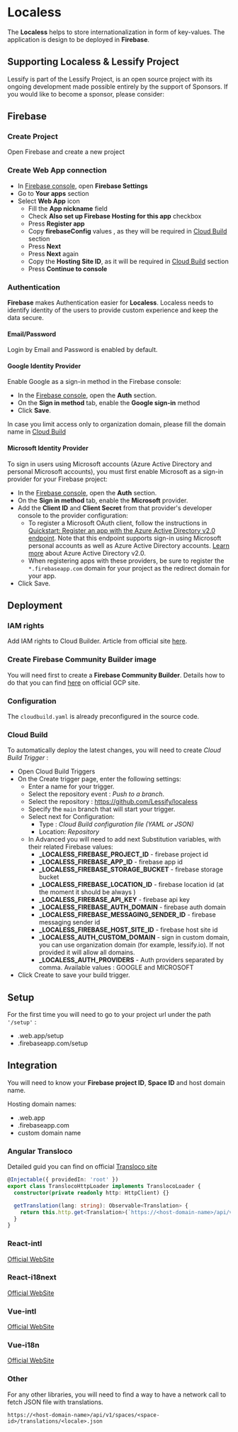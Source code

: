 # Localess

The **Localess** helps to store internationalization in form of key-values.
The application is design to be deployed in **Firebase**. 

## Supporting Localess & Lessify Project
Lessify is part of the Lessify Project, is an open source project with its ongoing development made possible entirely by the support of Sponsors.
If you would like to become a sponsor, please consider:

## Firebase

### Create Project
Open Firebase and create a new project

### Create Web App connection
- In [Firebase console](https://console.firebase.google.com/), open **Firebase Settings**
- Go to **Your apps** section
- Select **Web App** icon
  - Fill the **App nickname** field
  - Check **Also set up Firebase Hosting for this app** checkbox
  - Press **Register app**
  - Copy **firebaseConfig** values , as they will be required in [Cloud Build](#cloud-build) section
  - Press **Next**
  - Press **Next** again
  - Copy the **Hosting Site ID**, as it will be required in [Cloud Build](#cloud-build) section
  - Press **Continue to console**

### Authentication
**Firebase** makes Authentication easier for **Localess**. Localess needs to identify identity of the users to provide custom experience and keep the data secure.

#### Email/Password
Login by Email and Password is enabled by default.

#### Google Identity Provider
Enable Google as a sign-in method in the Firebase console:
- In the [Firebase console](https://console.firebase.google.com/), open the **Auth** section.
- On the **Sign in method** tab, enable the **Google sign-in** method
- Click **Save**.

In case you limit access only to organization domain, please fill the domain name in [Cloud Build](#cloud-build)

#### Microsoft Identity Provider
To sign in users using Microsoft accounts (Azure Active Directory and personal Microsoft accounts), you must first enable Microsoft as a sign-in provider for your Firebase project:
- In the [Firebase console](https://console.firebase.google.com/), open the **Auth** section.
- On the **Sign in method** tab, enable the **Microsoft** provider.
- Add the **Client ID** and **Client Secret** from that provider's developer console to the provider configuration:
  - To register a Microsoft OAuth client, follow the instructions in [Quickstart: Register an app with the Azure Active Directory v2.0 endpoint](https://docs.microsoft.com/en-us/azure/active-directory/develop/quickstart-v2-register-an-app). Note that this endpoint supports sign-in using Microsoft personal accounts as well as Azure Active Directory accounts. [Learn more](https://docs.microsoft.com/en-us/azure/active-directory/develop/v2-overview) about Azure Active Directory v2.0.
  - When registering apps with these providers, be sure to register the ``*.firebaseapp.com`` domain for your project as the redirect domain for your app.
- Click Save.

## Deployment

### IAM rights
Add IAM rights to Cloud Builder. Article from official site [here](https://cloud.google.com/build/docs/deploying-builds/deploy-firebase#before_you_begin). 

### Create Firebase Community Builder image
You will need first to create a **Firebase Community Builder**.
Details how to do that you can find [here](https://cloud.google.com/build/docs/deploying-builds/deploy-firebase#using_the_firebase_community_builder) on official GCP site. 

### Configuration
The ``cloudbuild.yaml`` is already preconfigured in the source code.

### Cloud Build
To automatically deploy the latest changes, you will need to create *Cloud Build Trigger* :
- Open Cloud Build Triggers
- On the Create trigger page, enter the following settings:
  - Enter a name for your trigger.
  - Select the repository event : *Push to a branch*.
  - Select the repository : https://github.com/Lessify/localess
  - Specify the `main` branch that will start your trigger. 
  - Select next for Configuration:
    - Type : *Cloud Build configuration file (YAML or JSON)*
    - Location: *Repository*
  - In Advanced you will need to add next Substitution variables, with their related Firebase values:
    - **_LOCALESS_FIREBASE_PROJECT_ID** - firebase project id
    - **_LOCALESS_FIREBASE_APP_ID** - firebase app id
    - **_LOCALESS_FIREBASE_STORAGE_BUCKET** - firebase storage bucket
    - **_LOCALESS_FIREBASE_LOCATION_ID** - firebase location id (at the moment it should be always )
    - **_LOCALESS_FIREBASE_API_KEY** - firebase api key
    - **_LOCALESS_FIREBASE_AUTH_DOMAIN** - firebase auth domain
    - **_LOCALESS_FIREBASE_MESSAGING_SENDER_ID** - firebase messaging sender id
    - **_LOCALESS_FIREBASE_HOST_SITE_ID** - firebase host site id
    - **_LOCALESS_AUTH_CUSTOM_DOMAIN** - sign in custom domain, you can use organization domain (for example, lessify.io). If not provided it will allow all domains.
    - **_LOCALESS_AUTH_PROVIDERS** - Auth providers separated by comma. Available values : GOOGLE and MICROSOFT
- Click Create to save your build trigger.

## Setup
For the first time you will need to go to your project url under the path ``'/setup'`` :

- <firebase-project-id>.web.app/setup
- <firebase-project-id>.firebaseapp.com/setup


## Integration
You will need to know your **Firebase project ID**, **Space ID** and host domain name.

Hosting domain names:
- <firebase-project-id>.web.app
- <firebase-project-id>.firebaseapp.com
- custom domain name

### Angular Transloco
Detailed guid you can find on official [Transloco site](https://ngneat.github.io/transloco/docs/getting-started/installation)
```typescript
@Injectable({ providedIn: 'root' })
export class TranslocoHttpLoader implements TranslocoLoader {
  constructor(private readonly http: HttpClient) {}

  getTranslation(lang: string): Observable<Translation> {
    return this.http.get<Translation>(`https://<host-domain-name>/api/v1/spaces/<space-id>/translations/${lang}.json`);
  }
}
```

### React-intl
[Official WebSite](https://formatjs.io/docs/react-intl)

### React-i18next
[Official WebSite](https://react.i18next.com/latest/using-with-hooks)

### Vue-intl
[Official WebSite](https://formatjs.io/docs/vue-intl)

### Vue-i18n
[Official WebSite](https://vue-i18n.intlify.dev/guide/advanced/lazy.html)

### Other
For any other libraries, you will need to find a way to have a network call to fetch JSON file with translations.

``
https://<host-domain-name>/api/v1/spaces/<space-id>/translations/<locale>.json
``
